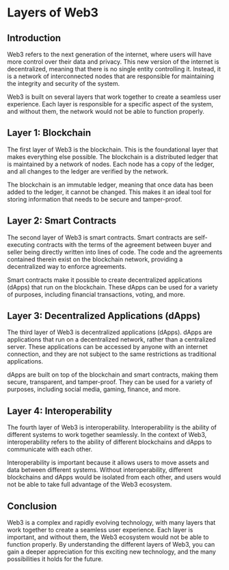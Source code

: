 # Layers of Web3

## Introduction

Web3 refers to the next generation of the internet, where users will have more control over their data and privacy. This new version of the internet is decentralized, meaning that there is no single entity controlling it. Instead, it is a network of interconnected nodes that are responsible for maintaining the integrity and security of the system.

Web3 is built on several layers that work together to create a seamless user experience. Each layer is responsible for a specific aspect of the system, and without them, the network would not be able to function properly.

## Layer 1: Blockchain

The first layer of Web3 is the blockchain. This is the foundational layer that makes everything else possible. The blockchain is a distributed ledger that is maintained by a network of nodes. Each node has a copy of the ledger, and all changes to the ledger are verified by the network.

The blockchain is an immutable ledger, meaning that once data has been added to the ledger, it cannot be changed. This makes it an ideal tool for storing information that needs to be secure and tamper-proof.

## Layer 2: Smart Contracts

The second layer of Web3 is smart contracts. Smart contracts are self-executing contracts with the terms of the agreement between buyer and seller being directly written into lines of code. The code and the agreements contained therein exist on the blockchain network, providing a decentralized way to enforce agreements.

Smart contracts make it possible to create decentralized applications (dApps) that run on the blockchain. These dApps can be used for a variety of purposes, including financial transactions, voting, and more.

## Layer 3: Decentralized Applications (dApps)

The third layer of Web3 is decentralized applications (dApps). dApps are applications that run on a decentralized network, rather than a centralized server. These applications can be accessed by anyone with an internet connection, and they are not subject to the same restrictions as traditional applications.

dApps are built on top of the blockchain and smart contracts, making them secure, transparent, and tamper-proof. They can be used for a variety of purposes, including social media, gaming, finance, and more.

## Layer 4: Interoperability

The fourth layer of Web3 is interoperability. Interoperability is the ability of different systems to work together seamlessly. In the context of Web3, interoperability refers to the ability of different blockchains and dApps to communicate with each other.

Interoperability is important because it allows users to move assets and data between different systems. Without interoperability, different blockchains and dApps would be isolated from each other, and users would not be able to take full advantage of the Web3 ecosystem.

## Conclusion

Web3 is a complex and rapidly evolving technology, with many layers that work together to create a seamless user experience. Each layer is important, and without them, the Web3 ecosystem would not be able to function properly. By understanding the different layers of Web3, you can gain a deeper appreciation for this exciting new technology, and the many possibilities it holds for the future.
